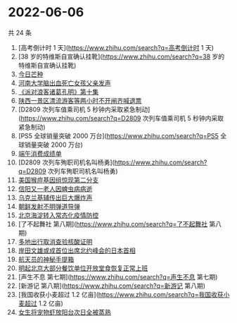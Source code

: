 # 2022-06-06

共 24 条

<!-- BEGIN -->
<!-- 最后更新时间 Mon Jun 06 2022 13:15:52 GMT+0800 (China Standard Time) -->

1. [高考倒计时 1 天](https://www.zhihu.com/search?q=高考倒计时 1 天)
1. [38 岁的特维斯自宣确认挂靴](https://www.zhihu.com/search?q=38 岁的特维斯自宣确认挂靴)
1. [今日芒种](https://www.zhihu.com/search?q=今日芒种)
1. [河南大学脑出血死亡女孩父亲发声](https://www.zhihu.com/search?q=河南大学脑出血死亡女孩父亲发声)
1. [《派对浪客诸葛孔明》第十集](https://www.zhihu.com/search?q=《派对浪客诸葛孔明》第十集)
1. [陕西一景区漂流游客等两小时不开闸齐喊退票](https://www.zhihu.com/search?q=陕西一景区漂流游客等两小时不开闸齐喊退票)
1. [D2809 次列车值乘司机 5 秒钟内采取紧急制动](https://www.zhihu.com/search?q=D2809 次列车值乘司机 5
   秒钟内采取紧急制动)
1. [PS5 全球销量突破 2000 万台](https://www.zhihu.com/search?q=PS5 全球销量突破 2000 万台)
1. [端午消费成绩单](https://www.zhihu.com/search?q=端午消费成绩单)
1. [D2809 次列车殉职司机名叫杨勇](https://www.zhihu.com/search?q=D2809 次列车殉职司机名叫杨勇)
1. [美国猴痘基因组惊现第二分支](https://www.zhihu.com/search?q=美国猴痘基因组惊现第二分支)
1. [信阳又一老人因蜱虫病病逝](https://www.zhihu.com/search?q=信阳又一老人因蜱虫病病逝)
1. [乌克兰基辅传出巨大爆炸声](https://www.zhihu.com/search?q=乌克兰基辅传出巨大爆炸声)
1. [朝鲜发射不明弹道导弹](https://www.zhihu.com/search?q=朝鲜发射不明弹道导弹)
1. [北京海淀转入常态化疫情防控](https://www.zhihu.com/search?q=北京海淀转入常态化疫情防控)
1. [了不起舞社 第八期](https://www.zhihu.com/search?q=了不起舞社 第八期)
1. [多地出行取消查验核酸证明](https://www.zhihu.com/search?q=多地出行取消查验核酸证明)
1. [岸田文雄或成首位出席北约峰会的日本首相](https://www.zhihu.com/search?q=岸田文雄或成首位出席北约峰会的日本首相)
1. [航天员的神秘手提箱](https://www.zhihu.com/search?q=航天员的神秘手提箱)
1. [明起北京大部分餐饮单位开放堂食恢复正常上班](https://www.zhihu.com/search?q=明起北京大部分餐饮单位开放堂食恢复正常上班)
1. [声生不息 第七期](https://www.zhihu.com/search?q=声生不息 第七期)
1. [新游记 第八期](https://www.zhihu.com/search?q=新游记 第八期)
1. [我国收获小麦超过 1.2 亿亩](https://www.zhihu.com/search?q=我国收获小麦超过 1.2 亿亩)
1. [女生将宠物虾放阳台次日全被蒸熟](https://www.zhihu.com/search?q=女生将宠物虾放阳台次日全被蒸熟)

<!-- END -->
